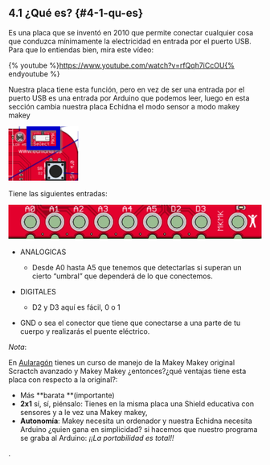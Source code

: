 ## 4.1 ¿Qué es? {#4-1-qu-es}

Es una placa que se inventó en 2010 que permite conectar cualquier cosa que conduzca mínimamente la electricidad en entrada por el puerto USB. Para que lo entiendas bien, mira este vídeo:

{% youtube %}https://www.youtube.com/watch?v=rfQqh7iCcOU{% endyoutube %}

Nuestra placa tiene esta función, pero en vez de ser una entrada por el puerto USB es una entrada por Arduino que podemos leer, luego en esta sección cambia nuestra placa Echidna el modo sensor a modo makey makey

![](/images/image4.png)

Tiene las siguientes entradas:

![](/images/image59.png)

*   ANALOGICAS

    *   Desde A0 hasta A5 que tenemos que detectarlas si superan un cierto “umbral” que dependerá de lo que conectemos.

*   DIGITALES

    *   D2 y D3 aquí es fácil, 0 o 1
    
*   GND o sea el conector que tiene que conectarse a una parte de tu cuerpo y realizarás el puente eléctrico.

_Nota_:

En [Aularagón](https://www.google.com/url?q=http://moodle.catedu.es/&sa=D&ust=1513946282898000&usg=AFQjCNFbbdhoQZIogmh59s6_ZIDyenPqFA) tienes un curso de manejo de la Makey Makey original Scractch avanzado y Makey Makey ¿entonces?¿qué ventajas tiene esta placa con respecto a la original?:

*   Más **barata **(importante)
*   **2x1** sí, sí, piénsalo: Tienes en la misma placa una Shield educativa con sensores y a le vez una Makey makey,
*   **Autonomía**: Makey necesita un ordenador y nuestra Echidna necesita Arduino ¿quien gana en simplicidad? si hacemos que nuestro programa se graba al Arduino: _¡¡La portabilidad es total!!_

.